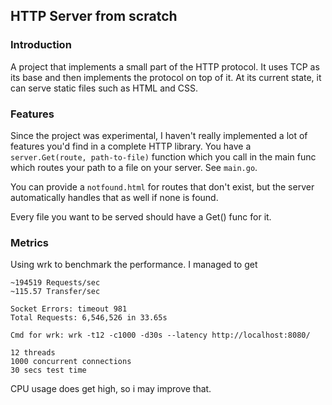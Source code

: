 ## HTTP Server from scratch

### Introduction

A project that implements a small part of the HTTP protocol. It uses TCP as its base and then implements the protocol on top of it. At its current state, it can serve static files such as HTML and CSS. 

### Features

Since the project was experimental, I haven't really implemented a lot of features you'd find in a complete HTTP library. 
You have a ```server.Get(route, path-to-file)``` function which you call in the main func which routes your path to a file on your server. See ```main.go```.

You can provide a ```notfound.html``` for routes that don't exist, but the server automatically handles that as well if none is found.

Every file you want to be served should have a Get() func for it.

### Metrics

Using wrk to benchmark the performance.
I managed to get
```
~194519 Requests/sec
~115.57 Transfer/sec

Socket Errors: timeout 981
Total Requests: 6,546,526 in 33.65s

Cmd for wrk: wrk -t12 -c1000 -d30s --latency http://localhost:8080/

12 threads
1000 concurrent connections
30 secs test time
```

CPU usage does get high, so i may improve that. 